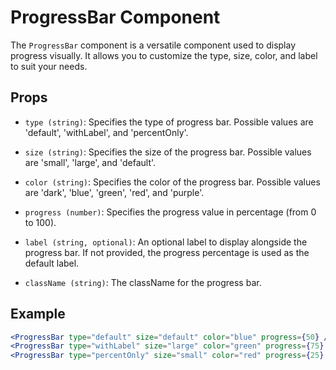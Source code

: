 # ProgressBar Component

The `ProgressBar` component is a versatile component used to display progress visually. It allows you to customize the type, size, color, and label to suit your needs.

## Props

- `type (string)`: Specifies the type of progress bar. Possible values are 'default', 'withLabel', and 'percentOnly'.

- `size (string)`: Specifies the size of the progress bar. Possible values are 'small', 'large', and 'default'.

- `color (string)`: Specifies the color of the progress bar. Possible values are 'dark', 'blue', 'green', 'red', and 'purple'.

- `progress (number)`: Specifies the progress value in percentage (from 0 to 100).

- `label (string, optional)`: An optional label to display alongside the progress bar. If not provided, the progress percentage is used as the default label.

- `className (string)`: The className for the progress bar.

## Example

```jsx
<ProgressBar type="default" size="default" color="blue" progress={50} />
<ProgressBar type="withLabel" size="large" color="green" progress={75} label="Loading..." />
<ProgressBar type="percentOnly" size="small" color="red" progress={25} label="25%" />
```